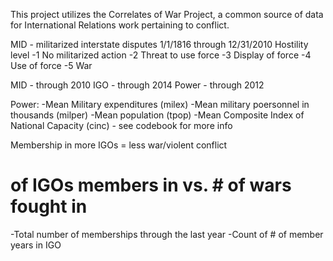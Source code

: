 This project utilizes the Correlates of War Project, a common source of data for International Relations work pertaining to conflict. 

MID - militarized interstate disputes 1/1/1816 through 12/31/2010
Hostility level 
-1 No militarized action
-2 Threat to use force
-3 Display of force
-4 Use of force
-5 War

MID - through 2010
IGO - through 2014
Power - through 2012

Power:
-Mean Military expenditures (milex)
-Mean military poersonnel in thousands (milper)
-Mean population (tpop)
-Mean Composite Index of National Capacity (cinc) - see codebook for more info 


Membership in more IGOs = less war/violent conflict

# of IGOs members in vs. # of wars fought in 

-Total number of memberships through the last year
-Count of # of member years in IGO 

